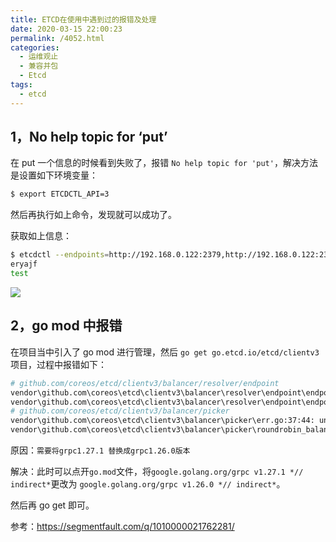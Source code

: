 ```yaml
---
title: ETCD在使用中遇到过的报错及处理
date: 2020-03-15 22:00:23
permalink: /4052.html
categories:
  - 运维观止
  - 兼容并包
  - Etcd
tags:
  - etcd
---
```


## 1，No help topic for ‘put’



在 put 一个信息的时候看到失败了，报错 `No help topic for 'put'`，解决方法是设置如下环境变量：



```sh
$ export ETCDCTL_API=3
```



然后再执行如上命令，发现就可以成功了。



获取如上信息：



```sh
$ etcdctl --endpoints=http://192.168.0.122:2379,http://192.168.0.122:2377,http://192.168.0.122:2378 get eryajf
eryajf
test
```





![](https://tvax1.sinaimg.cn/large/71cfeb93gy1gc8qyo6imvj22yo1o0npd.jpg)





## 2，go mod 中报错



在项目当中引入了 go mod 进行管理，然后 `go get go.etcd.io/etcd/clientv3` 项目，过程中报错如下：



```sh
# github.com/coreos/etcd/clientv3/balancer/resolver/endpoint
vendor\github.com\coreos\etcd\clientv3\balancer\resolver\endpoint\endpoint.go:114:78: undefined: resolver.BuildOption
vendor\github.com\coreos\etcd\clientv3\balancer\resolver\endpoint\endpoint.go:182:31: undefined: resolver.ResolveNowOption
# github.com/coreos/etcd/clientv3/balancer/picker
vendor\github.com\coreos\etcd\clientv3\balancer\picker\err.go:37:44: undefined: balancer.PickOptions
vendor\github.com\coreos\etcd\clientv3\balancer\picker\roundrobin_balanced.go:55:54: undefined: balancer.PickOptions
```



原因：`需要将grpc1.27.1 替换成grpc1.26.0版本`

解决：此时可以点开`go.mod`文件，将`google.golang.org/grpc v1.27.1 *// indirect*`更改为 `google.golang.org/grpc v1.26.0 *// indirect*`。

然后再 go get 即可。



参考：https://segmentfault.com/q/1010000021762281/
